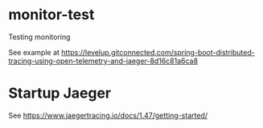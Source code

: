 # monitor-test
Testing monitoring

See example at https://levelup.gitconnected.com/spring-boot-distributed-tracing-using-open-telemetry-and-jaeger-8d16c81a6ca8


# Startup Jaeger
See https://www.jaegertracing.io/docs/1.47/getting-started/


